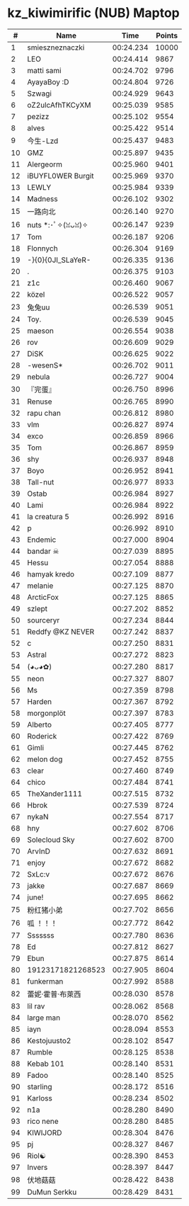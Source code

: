 # kz_kiwimirific (NUB) Maptop

|  # | Name | Time | Points |
|-------------- | -------------- | -------------- | -------------- | 
| 1 | smieszneznaczki | 00:24.234 | 10000 | 
| 2 | LEO | 00:24.414 | 9867 | 
| 3 | matti sami | 00:24.702 | 9796 | 
| 4 | AyayaBoy :D | 00:24.804 | 9726 | 
| 5 | Szwagi | 00:24.929 | 9643 | 
| 6 | oZ2ulcAfhTKCyXM | 00:25.039 | 9585 | 
| 7 | pezizz | 00:25.102 | 9554 | 
| 8 | alves | 00:25.422 | 9514 | 
| 9 | 今生-Lzd | 00:25.437 | 9483 | 
| 10 | GMZ | 00:25.897 | 9435 | 
| 11 | Alergeorm | 00:25.960 | 9401 | 
| 12 | iBUYFL0WER Burgit | 00:25.969 | 9370 | 
| 13 | LEWLY | 00:25.984 | 9339 | 
| 14 | Madness | 00:26.102 | 9302 | 
| 15 | 一路向北 | 00:26.140 | 9270 | 
| 16 | nuts *:･ﾟ✧(ꈍᴗꈍ)✧ | 00:26.147 | 9239 | 
| 17 | Tom | 00:26.187 | 9206 | 
| 18 | Flonnych | 00:26.304 | 9169 | 
| 19 | -}{0}{0JI_SLaYeR- | 00:26.335 | 9136 | 
| 20 | . | 00:26.375 | 9103 | 
| 21 | z1c | 00:26.460 | 9067 | 
| 22 | közel | 00:26.522 | 9057 | 
| 23 | 兔兔uu | 00:26.539 | 9051 | 
| 24 | Toy. | 00:26.539 | 9045 | 
| 25 | maeson | 00:26.554 | 9038 | 
| 26 | rov | 00:26.609 | 9029 | 
| 27 | DiSK | 00:26.625 | 9022 | 
| 28 | -wesenS* | 00:26.702 | 9011 | 
| 29 | nebula | 00:26.727 | 9004 | 
| 30 | 『完蛋』 | 00:26.750 | 8996 | 
| 31 | Renuse | 00:26.765 | 8990 | 
| 32 | rapu chan | 00:26.812 | 8980 | 
| 33 | vlm | 00:26.827 | 8974 | 
| 34 | exco | 00:26.859 | 8966 | 
| 35 | Tom | 00:26.867 | 8959 | 
| 36 | shy | 00:26.937 | 8948 | 
| 37 | Boyo | 00:26.952 | 8941 | 
| 38 | Tall-nut | 00:26.977 | 8933 | 
| 39 | Ostab | 00:26.984 | 8927 | 
| 40 | Lami | 00:26.984 | 8922 | 
| 41 | la creatura 5 | 00:26.992 | 8916 | 
| 42 | p | 00:26.992 | 8910 | 
| 43 | Endemic | 00:27.000 | 8904 | 
| 44 | bandar ☠ | 00:27.039 | 8895 | 
| 45 | Hessu | 00:27.054 | 8888 | 
| 46 | hamyak kredo | 00:27.109 | 8877 | 
| 47 | melanie | 00:27.125 | 8870 | 
| 48 | ArcticFox | 00:27.125 | 8865 | 
| 49 | szlept | 00:27.202 | 8852 | 
| 50 | sourceryr | 00:27.234 | 8844 | 
| 51 | Reddfy @KZ NEVER | 00:27.242 | 8837 | 
| 52 | c | 00:27.250 | 8831 | 
| 53 | Astral | 00:27.272 | 8823 | 
| 54 | (◕ᴗ◕✿) | 00:27.280 | 8817 | 
| 55 | neon | 00:27.327 | 8807 | 
| 56 | Ms | 00:27.359 | 8798 | 
| 57 | Harden | 00:27.367 | 8792 | 
| 58 | morgonplöt | 00:27.397 | 8783 | 
| 59 | Alberto | 00:27.405 | 8777 | 
| 60 | Roderick | 00:27.422 | 8769 | 
| 61 | Gimli | 00:27.445 | 8762 | 
| 62 | melon dog | 00:27.452 | 8755 | 
| 63 | clear | 00:27.460 | 8749 | 
| 64 | chico | 00:27.484 | 8741 | 
| 65 | TheXander1111 | 00:27.515 | 8732 | 
| 66 | Hbrok | 00:27.539 | 8724 | 
| 67 | nykaN | 00:27.554 | 8717 | 
| 68 | hny | 00:27.602 | 8706 | 
| 69 | Solecloud Sky | 00:27.602 | 8700 | 
| 70 | ArvInD | 00:27.632 | 8691 | 
| 71 | enjoy | 00:27.672 | 8682 | 
| 72 | SxLc:v | 00:27.672 | 8676 | 
| 73 | jakke | 00:27.687 | 8669 | 
| 74 | june! | 00:27.695 | 8662 | 
| 75 | 粉红猪小弟 | 00:27.702 | 8656 | 
| 76 | 呱 ！！！ | 00:27.772 | 8642 | 
| 77 | Sssssss | 00:27.780 | 8636 | 
| 78 | Ed | 00:27.812 | 8627 | 
| 79 | Ebun | 00:27.875 | 8614 | 
| 80 | 19123171821268523 | 00:27.905 | 8604 | 
| 81 | funkerman | 00:27.992 | 8588 | 
| 82 | 蕾妮·霍普·布萊西 | 00:28.030 | 8578 | 
| 83 | lil rav | 00:28.062 | 8568 | 
| 84 | large man | 00:28.070 | 8562 | 
| 85 | iayn | 00:28.094 | 8553 | 
| 86 | Kestojuusto2 | 00:28.102 | 8547 | 
| 87 | Rumble | 00:28.125 | 8538 | 
| 88 | Kebab 101 | 00:28.140 | 8531 | 
| 89 | Fadoo | 00:28.140 | 8525 | 
| 90 | starling | 00:28.172 | 8516 | 
| 91 | Karloss | 00:28.234 | 8502 | 
| 92 | n1a | 00:28.280 | 8490 | 
| 93 | rico nene | 00:28.280 | 8485 | 
| 94 | KIWIJORD | 00:28.304 | 8476 | 
| 95 | pj | 00:28.327 | 8467 | 
| 96 | Riol☯ | 00:28.390 | 8453 | 
| 97 | Invers | 00:28.397 | 8447 | 
| 98 | 伏地菇菇 | 00:28.422 | 8438 | 
| 99 | DuMun Serkku | 00:28.429 | 8431 | 

